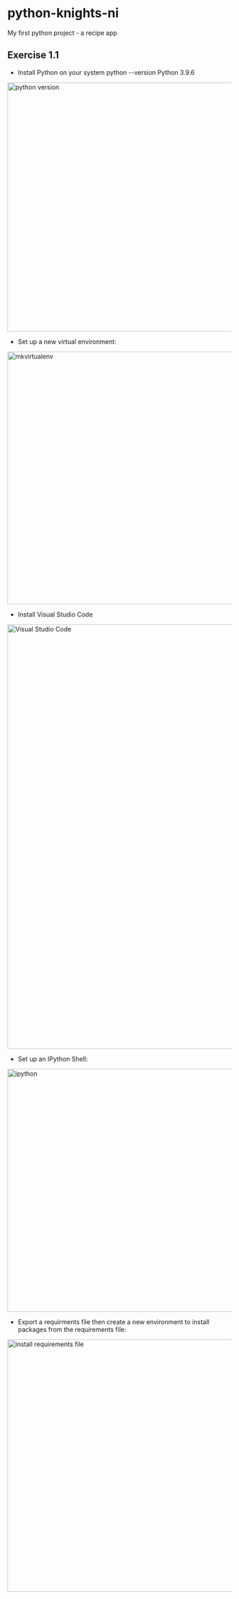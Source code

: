 # python-knights-ni
My first python project - a recipe app 

## Exercise 1.1
* Install Python on your system
python --version  Python 3.9.6
<img width="560" alt="python version" src="https://github.com/jasonduro/python-knights-ni/assets/38364361/b049a0d7-16a3-4f34-b120-997084255b42">


* Set up a new virtual environment:
<img width="568" alt="mkvirtualenv" src="https://github.com/jasonduro/python-knights-ni/assets/38364361/18dfaa83-5c8e-4a4a-9610-fabdea5c1c92">

* Install Visual Studio Code
<img width="954" alt="Visual Studio Code" src="https://github.com/jasonduro/python-knights-ni/assets/38364361/c05d241e-daf7-4d57-9f27-add40f70a29a">

  
* Set up an IPython Shell:
<img width="546" alt="ipython" src="https://github.com/jasonduro/python-knights-ni/assets/38364361/891b1b3b-9b6a-41d4-8180-3fab47b75dee">

* Export a requirments file then create a new environment to install packages from the requirements file: 
<img width="567" alt="install requirements file" src="https://github.com/jasonduro/python-knights-ni/assets/38364361/cbe16212-d4a2-469f-ab79-b7525feb24c3">
